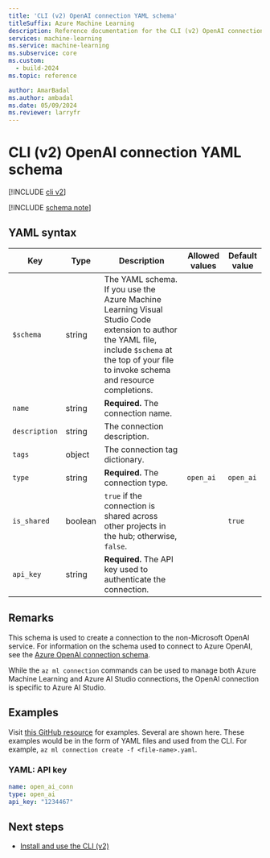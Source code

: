```yaml
---
title: 'CLI (v2) OpenAI connection YAML schema'
titleSuffix: Azure Machine Learning
description: Reference documentation for the CLI (v2) OpenAI connections YAML schema.
services: machine-learning
ms.service: machine-learning
ms.subservice: core
ms.custom:
  - build-2024
ms.topic: reference

author: AmarBadal
ms.author: ambadal
ms.date: 05/09/2024
ms.reviewer: larryfr
---
```


# CLI (v2) OpenAI connection YAML schema

[!INCLUDE [cli v2](includes/machine-learning-cli-v2.md)]

[!INCLUDE [schema note](includes/machine-learning-preview-old-json-schema-note.md)]

## YAML syntax

| Key | Type | Description | Allowed values | Default value |
| --- | ---- | ----------- | -------------- | ------------- |
| `$schema` | string | The YAML schema. If you use the Azure Machine Learning Visual Studio Code extension to author the YAML file, include `$schema` at the top of your file to invoke schema and resource completions. | | |
| `name` | string | **Required.** The connection name. | | |
| `description` | string | The connection description. | | |
| `tags` | object | The connection tag dictionary. | | |
| `type` | string | **Required.** The connection type. | `open_ai` | `open_ai` |
| `is_shared` | boolean | `true` if the connection is shared across other projects in the hub; otherwise, `false`. | | `true` |
| `api_key` | string | **Required.** The API key used to authenticate the connection. | | |

## Remarks

This schema is used to create a connection to the non-Microsoft OpenAI service. For information on the schema used to connect to Azure OpenAI, see the [Azure OpenAI connection schema](reference-yaml-connection-azure-openai.md).

While the `az ml connection` commands can be used to manage both Azure Machine Learning and Azure AI Studio connections, the OpenAI connection is specific to Azure AI Studio.

## Examples

Visit [this GitHub resource]() for examples. Several are shown here. These examples would be in the form of YAML files and used from the CLI. For example, `az ml connection create -f <file-name>.yaml`. 

### YAML: API key

```yml
name: open_ai_conn
type: open_ai
api_key: "1234467"
```

## Next steps

- [Install and use the CLI (v2)](how-to-configure-cli.md)
